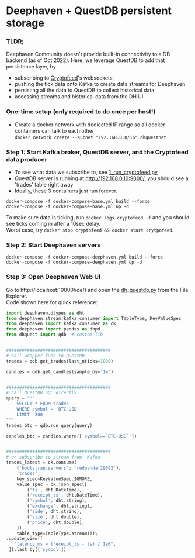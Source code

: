 # Deephaven + QuestDB persistent storage
### TLDR;
Deephaven Community doesn't provide built-in connectivity to a DB backend (as of Oct 2022). Here, we leverage QuestDB to add that persistence layer, by   
* subscribing to [Cryptofeed](https://github.com/bmoscon/cryptofeed)'s websockets
* pushing the tick data onto Kafka to create data streams for Deephaven
* persisting all the data to QuestDB to collect historical data
* accessing streams and historical data from the DH UI 

### One-time setup (only required to do once per host!)
* Create a docker network with dedicated IP range so all docker containers can talk to each other<br>
```docker network create --subnet "192.168.0.0/16" dhquestnet```

### Step 1: Start Kafka broker, QuestDB server, and the Cryptofeed data producer
* To see what data we subscribe to, see [1_run_cryptofeed.py](./dhquest/scripts/1_run_cryptofeed.py)
* QuestDB server is running at http://192.168.0.10:9000/, you should see a 'trades' table right away
* Ideally, these 3 containers just run forever.
```
docker-compose -f docker-compose-base.yml build --force
docker-compose -f docker-compose-base.yml up -d
```
To make sure data is ticking, run ```docker logs cryptofeed -f``` and you should see ticks coming in after a 10sec delay.<br>
Worst case, try ```docker stop cryptofeed && docker start crytpofeed```. 
### Step 2: Start Deephaven servers 
```
docker-compose -f docker-compose-deephaven.yml build --force  
docker-compose -f docker-compose-deephaven.yml up -d
```
### Step 3: Open Deephaven Web UI
Go to http://localhost:10000/ide/) and open the [dh_questdb.py](./data_dh/notebooks/dh_questdb.py) from the File Explorer. <br>
Code shown here for quick reference:
```python
import deephaven.dtypes as dht
from deephaven.stream.kafka.consumer import TableType, KeyValueSpec
from deephaven import kafka_consumer as ck
from deephaven import pandas as dhpd
from dhquest import qdb  # custom lib


########################################
# call wrapper func to QuestDB
trades = qdb.get_trades(last_nticks=1000)

candles = qdb.get_candles(sample_by='1m')


########################################
# call QuestDB SQL directly 
query = """
    SELECT * FROM trades
    WHERE symbol = 'BTC-USD'
    LIMIT -200
"""    
trades_btc = qdb.run_query(query)

candles_btc = candles.where(['symbol==`BTC-USD`'])


########################################
# or subscribe to stream from  Kafka
trades_latest = ck.consume(
    {'bootstrap.servers': 'redpanda:29092'},
    'trades',
    key_spec=KeyValueSpec.IGNORE,
    value_spec = ck.json_spec([
        ('ts', dht.DateTime),
        ('receipt_ts', dht.DateTime),
        ('symbol', dht.string),
        ('exchange', dht.string),
        ('side', dht.string),
        ('size', dht.double),
        ('price', dht.double),
    ]),    
    table_type=TableType.stream())\
.update_view([
   "latency_ms = (receipt_ts - ts) / 1e6",
 ]).last_by(['symbol'])
```    



